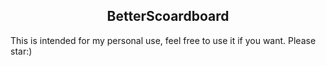 <h2 align="center">BetterScoardboard</h2>

This is intended for my personal use, feel free to use it if you want.
Please star:)
